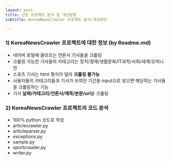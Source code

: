 ```yaml
---
layout: post
title: 선정 프로젝트 분석 및 개선방향
subtitle: KoreaNewsCrawler 프로젝트 분석/개선방안

---
```


### 1) KoreaNewsCrawler 프로젝트에 대한 정보 (by Readme.md)
- 네이버 포털에 올라오는 언론사 기사들을 크롤링
- 크롤링 가능한 기사들의 카테고리는 정치/경제/생활문화/IT과학/사회/세계/오피니언
- 스포츠 기사는 html 형식이 달라 **크롤링 불가능**
- 사용자들이 카테고리들과 기사가 쓰여진 기간을 input으로 넣으면 해당하는 기사들을 크롤링하는 기능
- 기사 **날짜/카테고리/언론사/제목/본문/url**을 크롤링

### 2) KoreaNewsCrawler 프로젝트의 코드 분석
- 100% python 코드로 작성
- articlecrawler.py
- articleparser.py
- exceptions.py
- sample.py
- sportcrawler.py
- writer.py

